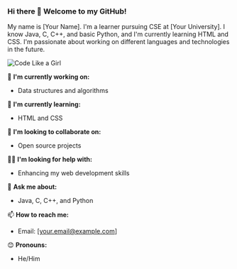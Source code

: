 ### Hi there 👋 Welcome to my GitHub!

My name is [Your Name]. I'm a learner pursuing CSE at [Your University]. I know Java, C, C++, and basic Python, and I'm currently learning HTML and CSS. I'm passionate about working on different languages and technologies in the future.

![Code Like a Girl]((https://github.com/Taslima-Yeasmin-Oyshi/Taslima-Yeasmin-Oyshi/blob/cf37110f304ca893eb8380af323acf552a400c6d/Screenshot%202024-06-24%20161605.png))

🔭 **I'm currently working on:**
- Data structures and algorithms

🌱 **I'm currently learning:**
- HTML and CSS

🤝 **I'm looking to collaborate on:**
- Open source projects

👨‍💻 **I'm looking for help with:**
- Enhancing my web development skills

💬 **Ask me about:**
- Java, C, C++, and Python

📫 **How to reach me:**
- Email: [your.email@example.com]

😊 **Pronouns:**
- He/Him
